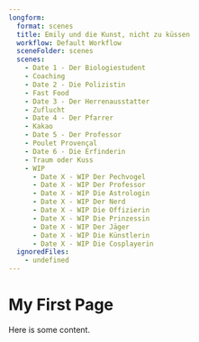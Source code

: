 ```yaml
---
longform:
  format: scenes
  title: Emily und die Kunst, nicht zu küssen
  workflow: Default Workflow
  sceneFolder: scenes
  scenes:
    - Date 1 - Der Biologiestudent
    - Coaching
    - Date 2 - Die Polizistin
    - Fast Food
    - Date 3 - Der Herrenausstatter
    - Zuflucht
    - Date 4 - Der Pfarrer
    - Kakao
    - Date 5 - Der Professor
    - Poulet Provençal
    - Date 6 - Die Erfinderin
    - Traum oder Kuss
    - WIP
      - Date X - WIP Der Pechvogel
      - Date X - WIP Der Professor
      - Date X - WIP Die Astrologin
      - Date X - WIP Der Nerd
      - Date X - WIP Die Offizierin
      - Date X - WIP Die Prinzessin
      - Date X - WIP Der Jäger
      - Date X - WIP Die Künstlerin
      - Date X - WIP Die Cosplayerin
  ignoredFiles:
    - undefined
---
```

# My First Page

Here is some content.